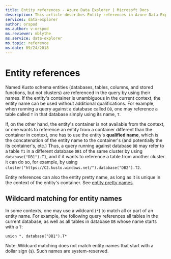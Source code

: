 ```yaml
---
title: Entity references - Azure Data Explorer | Microsoft Docs
description: This article describes Entity references in Azure Data Explorer.
services: data-explorer
author: orspod
ms.author: v-orspod
ms.reviewer: mblythe
ms.service: data-explorer
ms.topic: reference
ms.date: 09/24/2018
---
```

# Entity references

Named Kusto schema entities (databases, tables, columns, and stored functions,
but not clusters) are referenced in the query by using their names. If the entity's
container is unambiguous in the current context, the entity name can be used
without additional qualifications. For example, when running a query against a
database called `DB`, one may reference a table called `T` in that database
simply using its name, `T`.

If, on the other hand, the entity's container is not available from the
context, or one wants to reference an entity from a container different than
the container in context, one has to use the entity's **qualified name**,
which is the concatenation of the entity name to the container's (and potentially
the its container's, etc.) Thus, a query running against database `DB` may
refer to a table `T1` in a different database `DB1` of the same cluster by using
`database("DB1").T1`, and if it wants to reference a table from another cluster
it can do so, for example, by using `cluster("https://C2.kusto.windows.net/").database("DB2").T2`.

Entity references can also the entity pretty name, as long as it is unique
in the context of the entity's container. See [entity pretty names](./entity-names.md#entity-pretty-names).

## Wildcard matching for entity names

In some contexts, one may use a wildcard (`*`) to match all or part of an entity
name. For example, the following query references all tables in the current database,
as well as all tables in database `DB` whose name starts with a `T`:

```kusto
union *, database("DB1").T*
```

Note: Wildcard matching does not match entity names that start with a dollar sign (`$`).
Such names are system-reserved.



